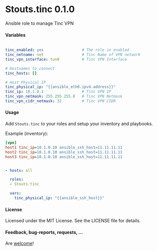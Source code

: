 Stouts.tinc 0.1.0
=================

Ansible role to manage Tinc VPN

#### Variables

```yaml

tinc_enabled: yes                 # The role in enabled
tinc_netname: net                 # Tinc Name of VPN network
tinc_vpn_interface: tun0          # Tinc VPN Interface

# Hostnames to connect
tinc_hosts: []                    

# Host Physical IP
tinc_physical_ip: "{{ansible_eth0.ipv4.address}}"
tinc_ip: 10.1.0.1                 # Tinc VPN IP
tinc_vpn_netmask: 255.255.255.0   # Tinc VPN Netmask
tinc_vpn_cidr_netmask: 32         # Tinc VPN CIDR
```

#### Usage

Add `Stouts.tinc` to your roles and setup your inventory and playbooks.

Example (inventory):
```ini
[vpn]
host1 tinc_ip=10.1.0.10 ansible_ssh_host=11.11.11.11
host2 tinc_ip=10.1.0.10 ansible_ssh_host=11.11.11.11
host3 tinc_ip=10.1.0.10 ansible_ssh_host=11.11.11.11
```

```yaml

- hosts: all

  roles:
  - Stouts.tinc

  vars:
    tinc_physical_ip: "{{ansible_ssh_host}}"
```

#### License

Licensed under the MIT License. See the LICENSE file for details.

#### Feedback, bug-reports, requests, ...

Are [welcome](https://github.com/Stouts/Stouts.tinc/issues)!
